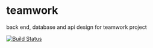 # teamwork
back end, database and api design for teamwork project

[![Build Status](https://travis-ci.com/dabsclement/teamwork.svg?branch=deploy)](https://travis-ci.com/dabsclement/teamwork)
